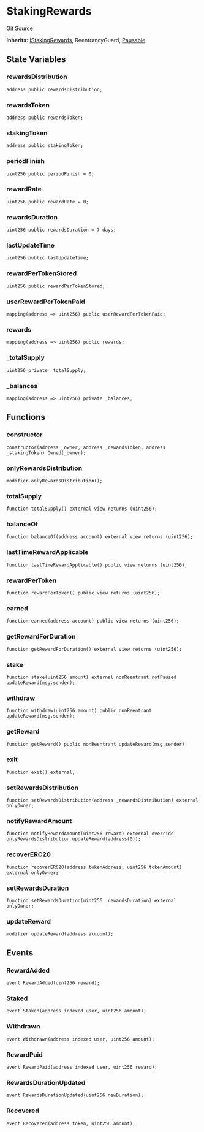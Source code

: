 # StakingRewards
[Git Source](https://github.com/alchemix-finance/alchemix-v2-dao/blob/ede6fa522daa0fff2c20e5420d5e76d74abb70c3/src/gauges/StakingRewards.sol)

**Inherits:**
[IStakingRewards](/src/interfaces/synthetix/IStakingRewards.sol/interface.IStakingRewards.md), ReentrancyGuard, [Pausable](/src/external/Pausable.sol/abstract.Pausable.md)


## State Variables
### rewardsDistribution

```solidity
address public rewardsDistribution;
```


### rewardsToken

```solidity
address public rewardsToken;
```


### stakingToken

```solidity
address public stakingToken;
```


### periodFinish

```solidity
uint256 public periodFinish = 0;
```


### rewardRate

```solidity
uint256 public rewardRate = 0;
```


### rewardsDuration

```solidity
uint256 public rewardsDuration = 7 days;
```


### lastUpdateTime

```solidity
uint256 public lastUpdateTime;
```


### rewardPerTokenStored

```solidity
uint256 public rewardPerTokenStored;
```


### userRewardPerTokenPaid

```solidity
mapping(address => uint256) public userRewardPerTokenPaid;
```


### rewards

```solidity
mapping(address => uint256) public rewards;
```


### _totalSupply

```solidity
uint256 private _totalSupply;
```


### _balances

```solidity
mapping(address => uint256) private _balances;
```


## Functions
### constructor


```solidity
constructor(address _owner, address _rewardsToken, address _stakingToken) Owned(_owner);
```

### onlyRewardsDistribution


```solidity
modifier onlyRewardsDistribution();
```

### totalSupply


```solidity
function totalSupply() external view returns (uint256);
```

### balanceOf


```solidity
function balanceOf(address account) external view returns (uint256);
```

### lastTimeRewardApplicable


```solidity
function lastTimeRewardApplicable() public view returns (uint256);
```

### rewardPerToken


```solidity
function rewardPerToken() public view returns (uint256);
```

### earned


```solidity
function earned(address account) public view returns (uint256);
```

### getRewardForDuration


```solidity
function getRewardForDuration() external view returns (uint256);
```

### stake


```solidity
function stake(uint256 amount) external nonReentrant notPaused updateReward(msg.sender);
```

### withdraw


```solidity
function withdraw(uint256 amount) public nonReentrant updateReward(msg.sender);
```

### getReward


```solidity
function getReward() public nonReentrant updateReward(msg.sender);
```

### exit


```solidity
function exit() external;
```

### setRewardsDistribution


```solidity
function setRewardsDistribution(address _rewardsDistribution) external onlyOwner;
```

### notifyRewardAmount


```solidity
function notifyRewardAmount(uint256 reward) external override onlyRewardsDistribution updateReward(address(0));
```

### recoverERC20


```solidity
function recoverERC20(address tokenAddress, uint256 tokenAmount) external onlyOwner;
```

### setRewardsDuration


```solidity
function setRewardsDuration(uint256 _rewardsDuration) external onlyOwner;
```

### updateReward


```solidity
modifier updateReward(address account);
```

## Events
### RewardAdded

```solidity
event RewardAdded(uint256 reward);
```

### Staked

```solidity
event Staked(address indexed user, uint256 amount);
```

### Withdrawn

```solidity
event Withdrawn(address indexed user, uint256 amount);
```

### RewardPaid

```solidity
event RewardPaid(address indexed user, uint256 reward);
```

### RewardsDurationUpdated

```solidity
event RewardsDurationUpdated(uint256 newDuration);
```

### Recovered

```solidity
event Recovered(address token, uint256 amount);
```

